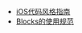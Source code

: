 * [iOS代码风格指南](https://github.com/xiaolovecai/bonc/blob/master/iOS代码风格指南.md)
* [Blocks的使用规范](https://github.com/xiaolovecai/bonc/blob/master/Blocks的使用规范.md)

